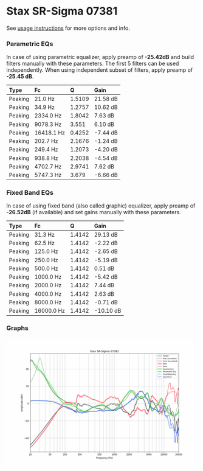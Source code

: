 # Stax SR-Sigma 07381
See [usage instructions](https://github.com/jaakkopasanen/AutoEq#usage) for more options and info.

### Parametric EQs
In case of using parametric equalizer, apply preamp of **-25.42dB** and build filters manually
with these parameters. The first 5 filters can be used independently.
When using independent subset of filters, apply preamp of **-25.45 dB**.

| Type    | Fc         |      Q | Gain     |
|:--------|:-----------|:-------|:---------|
| Peaking | 21.0 Hz    | 1.5109 | 21.58 dB |
| Peaking | 34.9 Hz    | 1.2757 | 10.62 dB |
| Peaking | 2334.0 Hz  | 1.8042 | 7.63 dB  |
| Peaking | 9078.3 Hz  | 3.551  | 6.10 dB  |
| Peaking | 16418.1 Hz | 0.4252 | -7.44 dB |
| Peaking | 202.7 Hz   | 2.1676 | -1.24 dB |
| Peaking | 249.4 Hz   | 1.2073 | -4.20 dB |
| Peaking | 938.8 Hz   | 2.2038 | -4.54 dB |
| Peaking | 4702.7 Hz  | 2.9741 | 7.62 dB  |
| Peaking | 5747.3 Hz  | 3.679  | -6.66 dB |

### Fixed Band EQs
In case of using fixed band (also called graphic) equalizer, apply preamp of **-26.52dB**
(if available) and set gains manually with these parameters.

| Type    | Fc         |      Q | Gain      |
|:--------|:-----------|:-------|:----------|
| Peaking | 31.3 Hz    | 1.4142 | 29.13 dB  |
| Peaking | 62.5 Hz    | 1.4142 | -2.22 dB  |
| Peaking | 125.0 Hz   | 1.4142 | -2.65 dB  |
| Peaking | 250.0 Hz   | 1.4142 | -5.19 dB  |
| Peaking | 500.0 Hz   | 1.4142 | 0.51 dB   |
| Peaking | 1000.0 Hz  | 1.4142 | -5.42 dB  |
| Peaking | 2000.0 Hz  | 1.4142 | 7.44 dB   |
| Peaking | 4000.0 Hz  | 1.4142 | 2.63 dB   |
| Peaking | 8000.0 Hz  | 1.4142 | -0.71 dB  |
| Peaking | 16000.0 Hz | 1.4142 | -10.10 dB |

### Graphs
![](./Stax%20SR-Sigma%2007381.png)